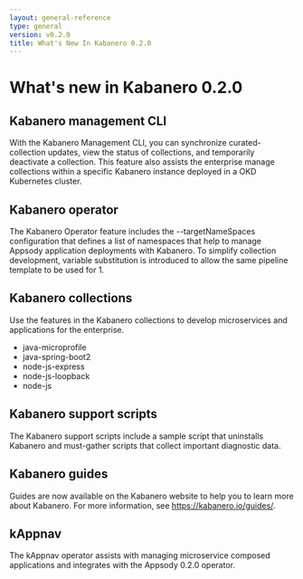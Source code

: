 ```yaml
---
layout: general-reference
type: general
version: v0.2.0
title: What's New In Kabanero 0.2.0
---
```


# What's new in Kabanero 0.2.0

## Kabanero management CLI
With the Kabanero Management CLI, you can synchronize curated-collection updates, view the status of collections, and temporarily deactivate a collection. This feature also assists the enterprise manage collections within a specific Kabanero instance deployed in a OKD Kubernetes cluster.

## Kabanero operator
The Kabanero Operator feature includes the --targetNameSpaces configuration that defines a list of namespaces that help to manage Appsody application deployments with Kabanero. To simplify collection development, variable substitution is introduced to allow the same pipeline template to be used for 1.

## Kabanero collections
Use the features in the Kabanero collections to develop microservices and applications for the enterprise.
* java-microprofile
* java-spring-boot2
* node-js-express
* node-js-loopback
* node-js

## Kabanero support scripts
The Kabanero support scripts include a sample script that uninstalls Kabanero and must-gather scripts that collect important diagnostic data.

## Kabanero guides
Guides are now available on the Kabanero website to help you to learn more about Kabanero. For more information, see https://kabanero.io/guides/.

## kAppnav
The kAppnav operator assists with managing microservice composed applications and integrates with the Appsody 0.2.0 operator.
